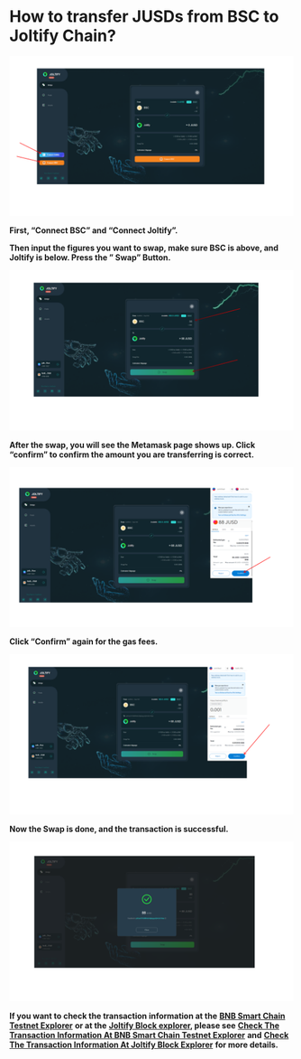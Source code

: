 # How to transfer JUSDs from BSC to Joltify Chain?

![](.gitbook/assets/TransfterTokensFromBSCtoJoltify1.png)

**First, “Connect BSC” and “Connect Joltify”.**

**Then input the figures  you want to swap, make sure BSC is above, and Joltify is below. Press the ” Swap”  Button.**

![](.gitbook/assets/TransfterTokensFromBSCtoJoltify2.png)

**After the swap, you will see the Metamask page shows up. Click “confirm” to confirm the amount you are transferring is correct.**

![](<.gitbook/assets/TransfterTokensFromBSCtoJoltify3 (1).png>)

**Click “Confirm” again for the gas fees.**

![](<.gitbook/assets/TransfterTokensFromBSCtoJoltify4 (1).png>)

**Now the Swap is done, and the transaction is successful.**

![](<.gitbook/assets/TransfterTokensFromBSCtoJoltify5 (1).png>)

**If you want to check the transaction information at the** [**BNB Smart Chain Testnet Explorer**](https://testnet.bscscan.com/) **or at the** [**Joltify Block explorer**](https://test.blockscan.joltify.io/)**, please see** [**Check The Transaction Information At BNB Smart Chain Testnet Explorer**](check-the-transaction-information-at-bnb-smart-chain-testnet-explorer.md) **and** [**Check The Transaction Information At Joltify Block Explorer**](check-the-transaction-information-at-joltify-block-explorer.md) **for more details.**
